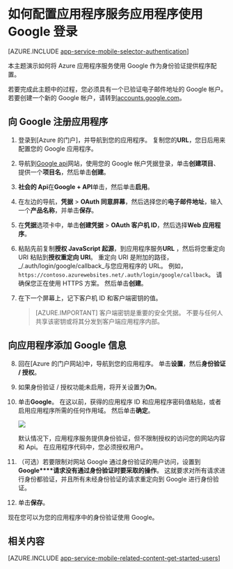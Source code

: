 <properties
    pageTitle="如何配置 Google 应用程序服务应用程序的身份验证"
    description="了解如何配置 Google 应用程序服务应用程序的身份验证。"
    services="app-service"
    documentationCenter=""
    authors="mattchenderson"
    manager="erikre"
    editor=""/>

<tags
    ms.service="app-service-mobile"
    ms.workload="mobile"
    ms.tgt_pltfrm="na"
    ms.devlang="multiple"
    ms.topic="article"
    ms.date="10/01/2016"
    ms.author="mahender"/>

# <a name="how-to-configure-your-app-service-application-to-use-google-login"></a>如何配置应用程序服务应用程序使用 Google 登录

[AZURE.INCLUDE [app-service-mobile-selector-authentication](../../includes/app-service-mobile-selector-authentication.md)]

本主题演示如何将 Azure 应用程序服务使用 Google 作为身份验证提供程序配置。

若要完成此主题中的过程，您必须具有一个已验证电子邮件地址的 Google 帐户。 若要创建一个新的 Google 帐户，请转到[accounts.google.com](http://go.microsoft.com/fwlink/p/?LinkId=268302)。

## <a name="register"></a>向 Google 注册应用程序

1. 登录到[Azure 的门户]，并导航到您的应用程序。 复制您的**URL**，您日后用来配置您的 Google 应用程序。

2. 导航到[Google api](http://go.microsoft.com/fwlink/p/?LinkId=268303)网站，使用您的 Google 帐户凭据登录，单击**创建项目**、 提供一个**项目名**，然后单击**创建**。

3. **社会的 Api**在**Google + API**单击，然后单击**启用**。

4. 在左边的导航，**凭据** > **OAuth 同意屏幕**，然后选择您的**电子邮件地址**，输入一个**产品名称**，并单击**保存**。

5. 在**凭据**选项卡中，单击**创建凭据** > **OAuth 客户机 ID**，然后选择**Web 应用程序**。

6. 粘贴先前复制**授权 JavaScript 起源**，到应用程序服务**URL** ，然后将您重定向 URI 粘贴到**授权重定向 URI**。 重定向 URI 是附加的路径， _/.auth/login/google/callback_与您应用程序的 URL。 例如， `https://contoso.azurewebsites.net/.auth/login/google/callback`。 请确保您正在使用 HTTPS 方案。 然后单击**创建**。

7. 在下一个屏幕上，记下客户机 ID 和客户端密钥的值。


    > [AZURE.IMPORTANT]
    客户端密钥是重要的安全凭据。 不要与任何人共享该密钥或将其分发到客户端应用程序内部。


## <a name="secrets"></a>向应用程序添加 Google 信息

8. 回在[Azure 的门户网站]中，导航到您的应用程序。 单击**设置**，然后**身份验证 / 授权**。

9. 如果身份验证 / 授权功能未启用，将开关设置为**On**。

10. 单击**Google**。 在这以前，获得的应用程序 ID 和应用程序密码值粘贴，或者启用应用程序所需的任何作用域。 然后单击**确定**。

    ![][1]

    默认情况下，应用程序服务提供身份验证，但不限制授权的访问您的网站内容和 Api。 在应用程序代码中，您必须授权用户。

17. （可选）若要限制对网站 Google 通过身份验证的用户访问，设置到**Google****请求没有通过身份验证时要采取的操作**。 这就要求对所有请求进行身份都验证，并且所有未经身份验证的请求重定向到 Google 进行身份验证。

12. 单击**保存**。

现在您可以为您的应用程序中的身份验证使用 Google。

## <a name="related-content"></a>相关内容

[AZURE.INCLUDE [app-service-mobile-related-content-get-started-users](../../includes/app-service-mobile-related-content-get-started-users.md)]


<!-- Anchors. -->

<!-- Images. -->

[0]: ./media/app-service-mobile-how-to-configure-google-authentication/mobile-app-google-redirect.png
[1]: ./media/app-service-mobile-how-to-configure-google-authentication/mobile-app-google-settings.png

<!-- URLs. -->

[Google apis]: http://go.microsoft.com/fwlink/p/?LinkId=268303

[Azure 门户]: https://portal.azure.com/

